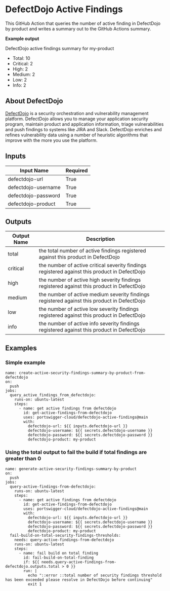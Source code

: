 # DefectDojo Active Findings

This GitHub Action that queries the number of active finding in DefectDojo by product and writes a summary out to the GitHub Actions summary.

__Example output__

DefectDojo active findings summary for my-product
* Total: 10
* Critical: 2
* High: 2
* Medium: 2
* Low: 2
* Info: 2

## About DefectDojo

[DefectDojo](https://github.com/DefectDojo/django-DefectDojo) is a security orchestration and vulnerability management platform. DefectDojo allows you to manage your application security program, maintain product and application information, triage vulnerabilities and push findings to systems like JIRA and Slack. DefectDojo enriches and refines vulnerability data using a number of heuristic algorithms that improve with the more you use the platform.

## Inputs

| Input Name                   | Required |
| ---------------------------- | -------- | 
| defectdojo-url               | True     |
| defectdojo-username          | True     |
| defectdojo-password          | True     |
| defectdojo-product           | True     |

## Outputs

| Output Name | Description                                                                                   |
| ----------- | --------------------------------------------------------------------------------------------- | 
| total       | the total number of active findings registered against this product in DefectDojo             |
| critical    | the number of active critical severity findings registered against this product in DefectDojo |
| high        | the number of active high severity findings registered against this product in DefectDojo     |
| medium      | the number of active medium severity findings registered against this product in DefectDojo   |
| low         | the number of active low severity findings registered against this product in DefectDojo      |
| info        | the number of active info severity findings registered against this product in DefectDojo     |

## Examples

### Simple example

```
name: create-active-security-findings-summary-by-product-from-defectdojo
on:
  push
jobs:
  query_active_findings_from_defectdojo:
    runs-on: ubuntu-latest
    steps:
      - name: get active findings from defectdojo
        id: get-active-findings-from-defectdojo
        uses: portswigger-cloud/defectdojo-active-findings@main
        with:
          defectdojo-url: ${{ inputs.defectdojo-url }}
          defectdojo-username: ${{ secrets.defectdojo-username }}
          defectdojo-password: ${{ secrets.defectdojo-password }}
          defectdojo-product: my-product
```

### Using the total output to fail the build if total findings are greater than 0

```
name: generate-active-security-findings-summary-by-product
on:
  push
jobs:
  query-active-findings-from-defectdojo:
    runs-on: ubuntu-latest
    steps:
      - name: get active findings from defectdojo
        id: get-active-findings-from-defectdojo
        uses: portswigger-cloud/defectdojo-active-findings@main
        with:
          defectdojo-url: ${{ inputs.defectdojo-url }}
          defectdojo-username: ${{ secrets.defectdojo-username }}
          defectdojo-password: ${{ secrets.defectdojo-password }}
          defectdojo-product: my-product
  fail-build-on-total-security-findings-thresholds:
    needs: query-active-findings-from-defectdojo
    runs-on: ubuntu-latest
    steps:
      - name: fail build on total finding
        id: fail-build-on-total-finding
        if: ${{ needs.query-active-findings-from-defectdojo.outputs.total > 0 }}
        run: |
          echo "::error ::total number of security findings threshold has been exceeded please resolve in DefectDojo before continuing"
          exit 1
```